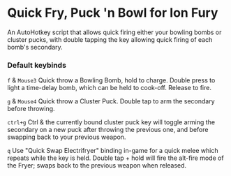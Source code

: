 # Quick Fry, Puck 'n Bowl for Ion Fury

An AutoHotkey script that allows quick firing either your bowling bombs or cluster pucks, with double tapping the key allowing quick firing of each bomb's secondary.

### Default keybinds

`f` & `Mouse3` Quick throw a Bowling Bomb, hold to charge. Double press to light a time-delay bomb, which can be held to cook-off. Release to fire.

`g` & `Mouse4` Quick throw a Cluster Puck. Double tap to arm the secondary before throwing.

`ctrl+g` Ctrl & the currently bound cluster puck key will toggle arming the secondary on a new puck after throwing the previous one, and before swapping back to your previous weapon.

`q`  Use "Quick Swap Electrifryer" binding in-game for a quick melee which repeats while the key is held. Double tap + hold will
fire the alt-fire mode of the Fryer; swaps back to the previous weapon when released.
